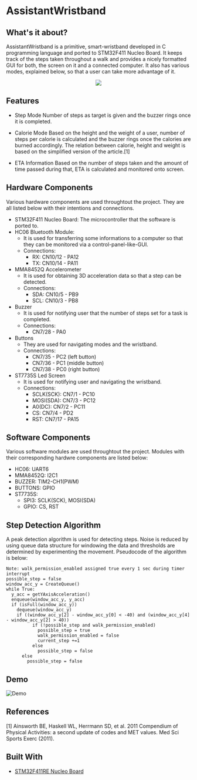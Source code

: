 # AssistantWristband

## What's it about?

AssistantWristband is a primitive, smart-wristband developed in C programming language and ported to STM32F411 Nucleo Board. It keeps track of the steps taken throughout a walk and provides a nicely formatted GUI for both, the screen on it and a connected computer. It also has various modes, explained below, so that a user can take more advantage of it.

<p align="center">
  <img src="https://user-images.githubusercontent.com/23126077/87705015-edb7d300-c7a5-11ea-8c40-0abedbc965c5.jpg" />
</p>

## Features

* Step Mode
Number of steps as target is given and the buzzer rings once it is completed.

* Calorie Mode
Based on the height and the weight of a user, number of steps per calorie is calculated and the buzzer rings once the calories are burned accordingly. The relation between calorie, height and weight is based on the simplified version of the article.[1]

* ETA Information
Based on the number of steps taken and the amount of time passed during that, ETA is calculated and monitored onto screen.

## Hardware Components
Various hardware components are used throughtout the project. They are all listed below with their intentions and connections.

* STM32F411 Nucleo Board: The microcontroller that the software is ported to.
* HC06 Bluetooth Module:
  - It is used for transferring some informations to a computer so that they can be monitored via a control-panel-like-GUI.
  - Connections:
    - RX: CN10/12 - PA12
    - TX: CN10/14 - PA11
* MMA8452Q Accelerometer
  - It is used for obtaining 3D acceleration data so that a step can be detected.
  - Connections:
    - SDA: CN10/5 - PB9
    - SCL: CN10/3 - PB8
* Buzzer
  - It is used for notifying user that the number of steps set for a task is completed.
  - Connections:
    - CN7/28 - PA0
* Buttons
  - They are used for navigating modes and the wristband.
  - Connections:
    - CN7/35 - PC2 (left button)
    - CN7/36 - PC1 (middle button)
    - CN7/38 - PC0 (right button)
* ST7735S Led Screen
  - It is used for notifying user and navigating the wristband.
  - Connections:
    - SCLK(SCK): CN7/1 - PC10
    - MOSI(SDA): CN7/3 - PC12
    - A0(DC): CN7/2 - PC11
    - CS: CN7/4 - PD2
    - RST: CN7/17 - PA15

## Software Components
Various software modules are used throughtout the project. Modules with their corresponding hardwre components are listed below:
  - HC06: UART6
  - MMA8452Q: I2C1
  - BUZZER: TIM2-CH1(PWM)
  - BUTTONS: GPIO
  - ST7735S:
    - SPI3: SCLK(SCK), MOSI(SDA)
    - GPIO: CS, RST

## Step Detection Algorithm
A peak detection algorithm is used for detecting steps. Noise is reduced by using queue data structure for windowing the data and thresholds are determined by experimenting the movement. Pseudocode of the algorithm is below:

```
Note: walk_permission_enabled assigned true every 1 sec during timer interrupt
possible_step = false
window_acc_y = CreateQueue()
while True:
  y_acc = getYAxisAcceleration()
  enqueue(window_acc_y, y_acc)
  if (isFull(window_acc_y)) 
    dequeue(window_acc_y)
    if ((window_acc_y[2] - window_acc_y[0] < -40) and (window_acc_y[4] - window_acc_y[2] > 40)) 
          if (!possible_step and walk_permission_enabled) 
            possible_step = true
            walk_permission_enabled = false
            current_step +=1
          else 
            possible_step = false
      else 
        possible_step = false
```


## Demo

![Demo](https://user-images.githubusercontent.com/23126077/87784830-b39b0f80-c83f-11ea-9a32-f70e81f510a6.gif)

## References

[1] Ainsworth BE, Haskell WL, Herrmann SD, et al. 2011 Compendium of Physical Activities: a second update of codes and MET values. Med Sci Sports Exerc (2011).

## Built With
* [STM32F411RE Nucleo Board](https://www.st.com/en/evaluation-tools/nucleo-f411re.html)
